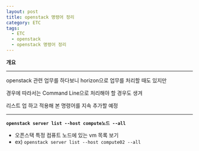 ```yaml
---
layout: post
title: openstack 명령어 정리
category: ETC
tags:
  - ETC
  - openstack
  - openstack 명령어 정리
---
```




**개요**

---

openstack 관련 업무를 하다보니 horizon으로 업무를 처리할 때도 있지만

경우에 따라서는 Command Line으로 처리해야 할 경우도 생겨

리스트 업 하고 적용해 본 명령어를 지속 추가할 예정

---



**`openstack server list --host compute노드 --all`**

- 오픈스택 특정 컴퓨트 노드에 있는 vm 목록 보기
- ex) `openstack server list --host compute02 --all`




